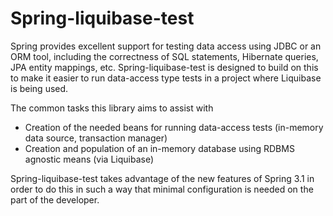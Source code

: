 # Spring-liquibase-test

Spring provides excellent support for testing data access using JDBC or an ORM tool, including the correctness of SQL statements, Hibernate queries, JPA entity mappings, etc. Spring-liquibase-test is designed to build on this to make it easier to run data-access type tests in a project where Liquibase is being used.

The common tasks this library aims to assist with

* Creation of the needed beans for running data-access tests (in-memory data source, transaction manager)
* Creation and population of an in-memory database using RDBMS agnostic means (via Liquibase)

Spring-liquibase-test takes advantage of the new features of Spring 3.1 in order to do this in such a way that minimal configuration is needed on the part of the developer.